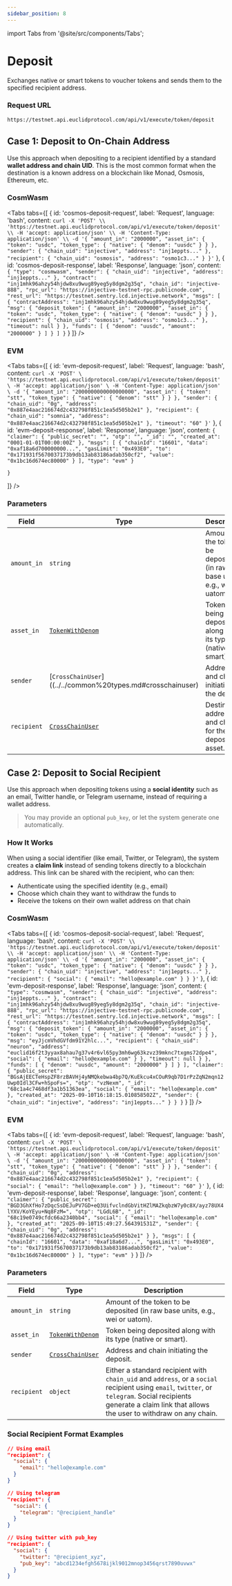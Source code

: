 ```yaml
---
sidebar_position: 8
---
```

import Tabs from '@site/src/components/Tabs';

# Deposit

Exchanges native or smart tokens to voucher tokens and sends them to the specified recipient address.


### Request URL

```bash
https://testnet.api.euclidprotocol.com/api/v1/execute/token/deposit
```


## Case 1: Deposit to On-Chain Address

Use this approach when depositing to a recipient identified by a standard **wallet address and chain UID**. This is the most common format when the destination is a known address on a blockchain like Monad, Osmosis, Ethereum, etc.

### CosmWasm

<Tabs
  tabs={[
    {
      id: 'cosmos-deposit-request',
      label: 'Request',
      language: 'bash',
      content: `curl -X 'POST' \\
  'https://testnet.api.euclidprotocol.com/api/v1/execute/token/deposit' \\
  -H 'accept: application/json' \\
  -H 'Content-Type: application/json' \\
  -d '{
  "amount_in": "2000000",
  "asset_in": {
    "token": "usdc",
    "token_type": {
      "native": {
        "denom": "uusdc"
      }
    }
  },
 "sender": {
  "chain_uid": "injective",
  "address": "inj1eppts..."
},
  "recipient": {
    "chain_uid": "osmosis",
    "address": "osmo1c3..."
  }
}'`
    },
    {
      id: 'cosmos-deposit-response',
      label: 'Response',
      language: 'json',
      content: `{
  "type": "cosmwasm",
  "sender": {
    "chain_uid": "injective",
    "address": "inj1eppts..."
  },
  "contract": "inj1mhk96ahzy54hjdw8xu9wug89yeg5y8dgm2g35q",
  "chain_id": "injective-888",
  "rpc_url": "https://injective-testnet-rpc.publicnode.com",
  "rest_url": "https://testnet.sentry.lcd.injective.network",
  "msgs": [
    {
      "contractAddress": "inj1mhk96ahzy54hjdw8xu9wug89yeg5y8dgm2g35q",
      "msg": {
        "deposit_token": {
          "amount_in": "2000000",
          "asset_in": {
            "token": "usdc",
            "token_type": {
              "native": {
                "denom": "uusdc"
              }
            }
          },
          "recipient": {
            "chain_uid": "osmosis",
            "address": "osmo1c3..."
          },
          "timeout": null
        }
      },
      "funds": [
        {
          "denom": "uusdc",
          "amount": "2000000"
        }
      ]
    }
  ]
}`
    }
  ]}
/>

### EVM

<Tabs
  tabs={[
    {
      id: 'evm-deposit-request',
      label: 'Request',
      language: 'bash',
      content: `curl -X 'POST' \
  'https://testnet.api.euclidprotocol.com/api/v1/execute/token/deposit' \
  -H 'accept: application/json' \
  -H 'Content-Type: application/json' \
  -d '{
    "amount_in": "2000000000000000000",
    "asset_in": {
      "token": "stt",
      "token_type": {
        "native": {
          "denom": "stt"
        }
      }
    },
    "sender": {
    "chain_uid": "0g",
    "address": "0x887e4aac216674d2c432798f851c1ea5d505b2e1"
  },
    "recipient": {
      "chain_uid": "somnia",
      "address": "0x887e4aac216674d2c432798f851c1ea5d505b2e1"
    },
    "timeout": "60"
}'`
    },
    {
      id: 'evm-deposit-response',
      label: 'Response',
      language: 'json',
      content: `{
  "claimer": {
    "public_secret": "",
    "otp": "",
    "_id": "",
    "created_at": "0001-01-01T00:00:00Z"
  },
  "msgs": [
    {
      "chainId": "16601",
      "data": "0xaf18a6d700000000...",
      "gasLimit": "0x493E0",
      "to": "0x171931f5670037173b9db13ab83186adab350cf2",
      "value": "0x1bc16d674ec80000"
    }
  ],
  "type": "evm"
}`


    }
  ]}
/>


### Parameters

| **Field**       | **Type**                                                                                     | **Description**                                                                              |
|------------------|----------------------------------------------------------------------------------------------|----------------------------------------------------------------------------------------------|
| `amount_in`     | `string`                                                                                     | Amount of the token to be deposited (in raw base units, e.g., wei or uatom).                |
| `asset_in`      | [`TokenWithDenom`](../../common%20types.md#tokenwithdenom)     | Token being deposited along with its type (native or smart).                                |
| `sender`        | [`CrossChainUser`]((../../common%20types.md#crosschainuser)     | Address and chain initiating the deposit.                                                   |
| `recipient`     | [`CrossChainUser`](../../common%20types.md#crosschainuser)    | Destination address and chain for the deposited asset.                                      |



## Case 2: Deposit to Social Recipient

Use this approach when depositing tokens using a **social identity** such as an email, Twitter handle, or Telegram username, instead of requiring a wallet address.  


> You may provide an optional `pub_key`, or let the system generate one automatically.

### How It Works
When using a social identifier (like email, Twitter, or Telegram), the system creates a **claim link** instead of sending tokens directly to a blockchain address. This link can be shared with the recipient, who can then:

- Authenticate using the specified identity (e.g., email)
- Choose which chain they want to withdraw the funds to
- Receive the tokens on their own wallet address on that chain


### CosmWasm

<Tabs
  tabs={[
    {
      id: 'cosmos-deposit-social-request',
      label: 'Request',
      language: 'bash',
      content: `curl -X 'POST' \\
  'https://testnet.api.euclidprotocol.com/api/v1/execute/token/deposit' \\
  -H 'accept: application/json' \\
  -H 'Content-Type: application/json' \\
  -d '{
  "amount_in": "2000000",
  "asset_in": {
    "token": "usdc",
    "token_type": {
      "native": {
        "denom": "uusdc"
      }
    }
  },
  "sender": {
    "chain_uid": "injective",
    "address": "inj1eppts..."
  },
  "recipient": {
    "social": {
      "email": "hello@example.com"
    }
  }
}'`
    },
  {
     id: 'evm-deposit-response',
      label: 'Response',
      language: 'json',
      content: `{
  "type": "cosmwasm",
  "sender": {
    "chain_uid": "injective",
    "address": "inj1eppts..."
  },
  "contract": "inj1mhk96ahzy54hjdw8xu9wug89yeg5y8dgm2g35q",
  "chain_id": "injective-888",
  "rpc_url": "https://injective-testnet-rpc.publicnode.com",
  "rest_url": "https://testnet.sentry.lcd.injective.network",
  "msgs": [
    {
      "contractAddress": "inj1mhk96ahzy54hjdw8xu9wug89yeg5y8dgm2g35q",
      "msg": {
        "deposit_token": {
          "amount_in": "2000000",
          "asset_in": {
            "token": "usdc",
            "token_type": {
              "native": {
                "denom": "uusdc"
              }
            }
          },
          "msg": "eyJjcmVhdGVfdm91Y2hlc...",
          "recipient": {
            "chain_uid": "neuron",
            "address": "euclid16f2t3yyax8ahau7g37v4r6vl65py3mh6wg63kzvz39mknc7txgms72dpe4",
            "social": {
              "email": "hello@example.com"
            }
          },
          "timeout": null
        }
      },
      "funds": [
        {
          "denom": "uusdc",
          "amount": "2000000"
        }
      ]
    }
  ],
  "claimer": {
    "public_secret": "BGsAjEECTeHspZF8rzBAVHj4yNMQkebwa4bp7Q/KuEkcu4xCOuR9qb7D1rPzZqN2mqn12Uwp0Idl3CFw+hSpoFs=",
    "otp": "vzNexm",
    "_id": "68c1a4c7468df3a1b51363ea",
    "social": {
      "email": "hello@example.com"
    },
    "created_at": "2025-09-10T16:18:15.010858502Z",
    "sender": {
      "chain_uid": "injective",
      "address": "inj1eppts..."
    }
  }
}`
  }
  ]}
/>


### EVM

<Tabs
  tabs={[
    {
      id: 'evm-deposit-request',
      label: 'Request',
      language: 'bash',
      content: `curl -X 'POST' \
  'https://testnet.api.euclidprotocol.com/api/v1/execute/token/deposit' \
  -H 'accept: application/json' \
  -H 'Content-Type: application/json' \
  -d '{
    "amount_in": "2000000000000000000",
    "asset_in": {
      "token": "stt",
      "token_type": {
        "native": {
          "denom": "stt"
        }
      }
    },
    "sender": {
      "chain_uid": "0g",
      "address": "0x887e4aac216674d2c432798f851c1ea5d505b2e1"
    },
    "recipient": {
      "social": {
        "email": "hello@example.com"
      }
    },
    "timeout": "60"
}'`
    },
    {
      id: 'evm-deposit-response',
      label: 'Response',
      language: 'json',
      content: `{
  "claimer": {
    "public_secret": "BGD3GhXfHo7zDqcSsDEJuPV7GD+eQ3UifvclndGbVitHZlMAZkqbzW7y0c8X/ayz78UX4lYXV/KoYEyu+Nq8FzM=",
    "otp": "LGdL6B",
    "_id": "68c19e0749cfdc66a2340bb4",
    "social": {
      "email": "hello@example.com"
    },
    "created_at": "2025-09-10T15:49:27.564391531Z",
    "sender": {
      "chain_uid": "0g",
      "address": "0x887e4aac216674d2c432798f851c1ea5d505b2e1"
    }
  },
  "msgs": [
    {
      "chainId": "16601",
      "data": "0xaf18a6d7...",
      "gasLimit": "0x493E0",
      "to": "0x171931f5670037173b9db13ab83186adab350cf2",
      "value": "0x1bc16d674ec80000"
    }
  ],
  "type": "evm"
}`
    }
  ]}
/>


### Parameters

| **Field**       | **Type**                                                                                     | **Description**                                                                                         |
|------------------|----------------------------------------------------------------------------------------------|---------------------------------------------------------------------------------------------------------|
| `amount_in`     | `string`                                                                                     | Amount of the token to be deposited (in raw base units, e.g., wei or uatom).                           |
| `asset_in`      | [`TokenWithDenom`](../../common%20types.md#tokenwithdenom)      | Token being deposited along with its type (native or smart).                                           |
| `sender`        | [`CrossChainUser`](../../common%20types.md#crosschainuser)    | Address and chain initiating the deposit.                                                              |
| `recipient`     | `object`                                                                                     | Either a standard recipient with `chain_uid` and `address`, or a `social` recipient using `email`, `twitter`, or `telegram`. Social recipients generate a claim link that allows the user to withdraw on any chain. |


### Social Recipient Format Examples

```json
// Using email
"recipient": {
  "social": {
    "email": "hello@example.com"
  }
}

// Using telegram
"recipient": {
  "social": {
    "telegram": "@recipient_handle"
  }
}

// Using twitter with pub_key
"recipient": {
  "social": {
    "twitter": "@recipient_xyz",
    "pub_key": "abcd1234efgh5678ijkl9012mnop3456qrst7890uvwx"
  }
}